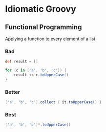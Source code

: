 # Idiomatic Groovy

## Functional Programming

Applying a function to every element of a list

### Bad

```groovy
def result = []

for (c in ['a', 'b', 'c']) {
    result << c.toUpperCase()
}
```

### Better

```groovy
['a', 'b', 'c'].collect { it.toUpperCase() }
```

### Best

```groovy
['a', 'b', 'c']*.toUpperCase()
```
